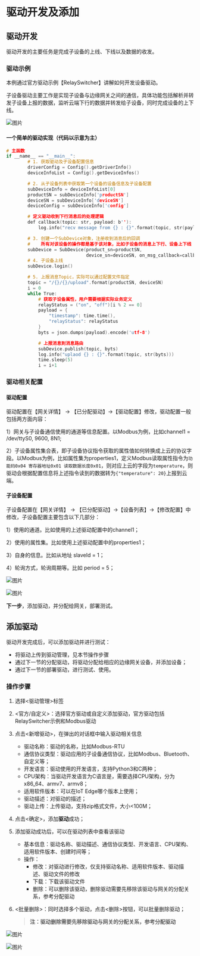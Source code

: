 # 驱动开发及添加

## 驱动开发

驱动开发的主要任务是完成子设备的上线、下线以及数据的收发。

### 驱动示例

本例通过官方驱动示例【RelaySwitcher】讲解如何开发设备驱动。

子设备驱动主要工作是实现子设备与边缘网关之间的通信，具体功能包括解析并转发子设备上报的数据，监听云端下行的数据并转发给子设备，同时完成设备的上下线。

![图片](../../../images/设备驱动开发及添加-1.png)

#### 一个简单的驱动实现（代码以示意为主）

```c
# 主函数
if __name__ == "__main__":
        # 1. 获取驱动及子设备配置信息
        driverConfig = Config().getDriverInfo()
        deviceInfoList = Config().getDeviceInfos()

        # 2. 从子设备列表中获取第一个设备的设备信息及子设备配置               
        subDeviceInfo = deviceInfoList[0]
        productSN = subDeviceInfo['productSN']
        deviceSN = subDeviceInfo['deviceSN']
        deviceConfig = subDeviceInfo['config']

        # 定义驱动收到下行消息后的处理逻辑
        def callback(topic: str, payload: b''):
            log.info("recv message from {} : {}".format(topic, str(payload)))

        # 3. 创建一个SubDevice对象，注册收到消息后的回调
        #    所有对该设备的操作都是基于该对象，比如子设备的消息上下行、设备上下线
        subDevice = SubDevice(product_sn=productSN,
                              device_sn=deviceSN, on_msg_callback=callback)
        # 4. 子设备上线
        subDevice.login()

        # 5. 上报消息Topic，实际可以通过配置文件指定
        topic = "/{}/{}/upload".format(productSN, deviceSN)
        i = 0
        while True:
            # 获取子设备属性，用户需要根据实际业务定义
            relayStatus = ("on", "off")[i % 2 == 0]
            payload = {
                "timestamp": time.time(),
                "relayStatus": relayStatus
            }
            byts = json.dumps(payload).encode('utf-8')

            # 上报消息到消息路由
            subDevice.publish(topic, byts)
            log.info("uplaod {} : {}".format(topic, str(byts)))
            time.sleep(5)
            i = i+1
```

### 驱动相关配置

#### 驱动配置

驱动配置在【网关详情】 -> 【已分配驱动】->【驱动配置】修改，驱动配置一般包括两方面内容：

1）网关与子设备通信使用的通道等信息配置。以Modbus为例，比如channel1 = /dev/ttyS0, 9600, 8N1;

2）子设备属性集合表，即子设备协议指令获取的属性值如何转换成上云的协议字段。以Modbus为例，比如属性集为properties1，定义Modbus读取属性指令为`功能码0x04 寄存器地址0x01 读取数据长度0x01`，则对应上云的字段为`temperature`，则驱动会根据配置信息将上述指令读到的数据转为`{"temperature": 20}`上报到云端。

#### 子设备配置

子设备配置在【网关详情】 -> 【已分配驱动】->【设备列表】->【修改配置】中修改，子设备配置主要包含以下几部分：

1）使用的通道。比如使用的上述驱动配置中的channel1；

2）使用的属性集。比如使用上述驱动配置中的properties1；

3）自身的信息。比如从地址 slaveId = 1；

4）轮询方式，轮询周期等。比如 period = 5；

![图片](../../../images/设备驱动开发及添加-2.png)

![图片](../../../images/设备驱动开发及添加-3.png)

**下一步**，添加驱动，并分配给网关，部署测试。

## 添加驱动

驱动开发完成后，可以添加驱动并进行测试：

- 将驱动上传到驱动管理，见本节操作步骤
- 通过下一节的分配驱动，将驱动分配给相应的边缘网关设备，并添加设备；
- 通过下一节的部署驱动，进行测试、使用。

### 操作步骤

1. 选择<驱动管理>标签

2. <官方/自定义>：选择官方驱动或自定义添加驱动，官方驱动包括RelaySwitcher示例和Modbus驱动

3. 点击<新增驱动>，在弹出的对话框中输入驱动相关信息

   - 驱动名称：驱动的名称，比如Modbus-RTU
   - 通信协议类型：驱动应用的子设备通信协议，比如Modbus、Bluetooth、自定义等；
   - 开发语言：驱动使用的开发语言，支持Python3和C两种；
   - CPU架构：当驱动开发语言为C语言是，需要选择CPU架构，分为x86_64、armv7、armv8；
   - 适用软件版本：可以在IoT Edge哪个版本上使用；
   - 驱动描述：对驱动的描述；
   - 驱动上传：上传驱动，支持zip格式文件，大小<100M；

4. 点击<确定>，添加**驱动**成功；

5. 添加驱动成功后，可以在驱动列表中查看该驱动

   - 基本信息：驱动名称、驱动描述、通信协议类型、开发语言、CPU架构、适用软件版本、创建时间等；
   - 操作：
     - 修改：对驱动进行修改，仅支持驱动名称、适用软件版本、驱动描述、驱动文件的修改
     - 下载：下载该驱动文件
     - 删除：可以删除该驱动，删除驱动需要先移除该驱动与网关的分配关系，参考分配驱动

6. <批量删除>：同时选择多个驱动，点击<删除>按钮，可以批量删除驱动；

   > **注：驱动删除需要先移除驱动与网关的分配关系，参考分配驱动**

![图片](../../../images/设备驱动开发及添加-4.png)

![图片](../../../images/设备驱动开发及添加-5.png)